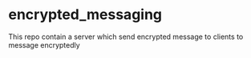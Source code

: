 # encrypted_messaging
This repo contain a server which send encrypted message to clients to message encryptedly 
